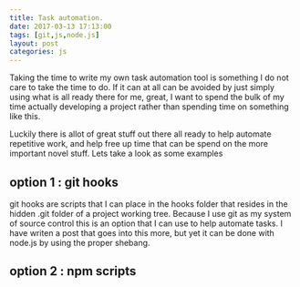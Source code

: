 ```yaml
---
title: Task automation.
date: 2017-03-13 17:13:00
tags: [git,js,node.js]
layout: post
categories: js
---
```


Taking the time to write my own task automation tool is something I do not care to take the time to do. If it can at all can be avoided by just simply using what is all ready there for me, great, I want to spend the bulk of my time actually developing a project rather than spending time on something like this.

Luckily there is allot of great stuff out there all ready to help automate repetitive work, and help free up time that can be spend on the more important novel stuff. Lets take a look as some examples

## option 1 : git hooks

git hooks are scripts that I can place in the hooks folder that resides in the hidden .git folder of a project working tree. Because I use git as my system of source control this is an option that I can use to help automate tasks. I have writen a post that goes into this more, but yet it can be done with node.js by using the proper shebang.


## option 2 : npm scripts
